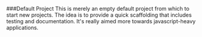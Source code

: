 ###Default Project
This is merely an empty default project from which to start new projects.
The idea is to provide a quick scaffolding that includes testing and documentation.  It's really aimed more towards javascript-heavy applications.

